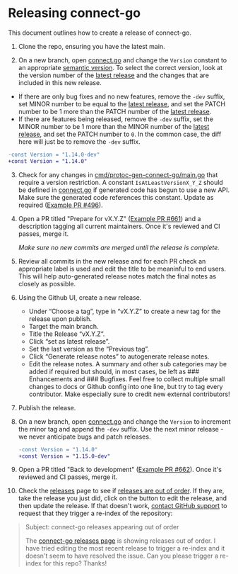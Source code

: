# Releasing connect-go

This document outlines how to create a release of connect-go.

1. Clone the repo, ensuring you have the latest main.

2. On a new branch, open [connect.go](connect.go) and change the `Version` constant to an appropriate [semantic version](https://semver.org/). To select the correct version, look at the version number of the [latest release] and the changes that are included in this new release.
  * If there are only bug fixes and no new features, remove the `-dev` suffix, set MINOR number to be equal to the [latest release], and set the PATCH number to be 1 more than the PATCH number of the [latest release].
  * If there are features being released, remove the `-dev` suffix, set the MINOR number to be 1 more than the MINOR number of the [latest release], and set the PATCH number to `0`. In the common case, the diff here will just be to remove the `-dev` suffix.

   ```patch
   -const Version = "1.14.0-dev"
   +const Version = "1.14.0"
   ```

3. Check for any changes in [cmd/protoc-gen-connect-go/main.go](cmd/protoc-gen-connect-go/main.go) that require a version restriction. A constant `IsAtLeastVersionX_Y_Z` should be defined in [connect.go](connect.go) if generated code has begun to use a new API. Make sure the generated code references this constant. Update as required ([Example PR #496](https://github.com/connectrpc/connect-go/pull/496)).

4. Open a PR titled "Prepare for vX.Y.Z" ([Example PR #661](https://github.com/connectrpc/connect-go/pull/661)) and a description tagging all current maintainers. Once it's reviewed and CI passes, merge it.

    *Make sure no new commits are merged until the release is complete.*

5. Review all commits in the new release and for each PR check an appropriate label is used and edit the title to be meaninful to end users. This will help auto-generated release notes match the final notes as closely as possible.

6. Using the Github UI, create a new release.
    - Under “Choose a tag”, type in “vX.Y.Z” to create a new tag for the release upon publish.
    - Target the main branch.
    - Title the Release “vX.Y.Z”.
    - Click “set as latest release”.
    - Set the last version as the “Previous tag”.
    - Click “Generate release notes” to autogenerate release notes.
    - Edit the release notes. A summary and other sub categories may be added if required but should, in most cases, be left as ### Enhancements and ### Bugfixes. Feel free to collect multiple small changes to docs or Github config into one line, but try to tag every contributor. Make especially sure to credit new external contributors!

7. Publish the release.

8. On a new branch, open [connect.go](connect.go) and change the `Version` to increment the minor tag and append the `-dev` suffix. Use the next minor release - we never anticipate bugs and patch releases.

   ```patch
   -const Version = "1.14.0"
   +const Version = "1.15.0-dev"
   ```

9. Open a PR titled "Back to development" ([Example PR #662](https://github.com/connectrpc/connect-go/pull/662)). Once it's reviewed and CI passes, merge it.

10. Check the [releases](https://github.com/connectrpc/connect-go/releases) page to see if [releases are out of order](https://github.com/orgs/community/discussions/8226). If they are, take the release you just did, click on the button to edit the release, and then update the release. If that doesn't work, [contact GitHub support](https://support.github.com/contact?tags=rr-general-technical) to request that they trigger a re-index of the repository:

   > Subject: connect-go releases appearing out of order
   >
   > The [connect-go releases page](https://github.com/connectrpc/connect-go/releases) is showing releases out of order. I have tried editing the most recent release to trigger a re-index and it doesn't seem to have resolved the issue. Can you please trigger a re-index for this repo? Thanks!

[latest release]: https://github.com/connectrpc/connect-go/releases/latest
